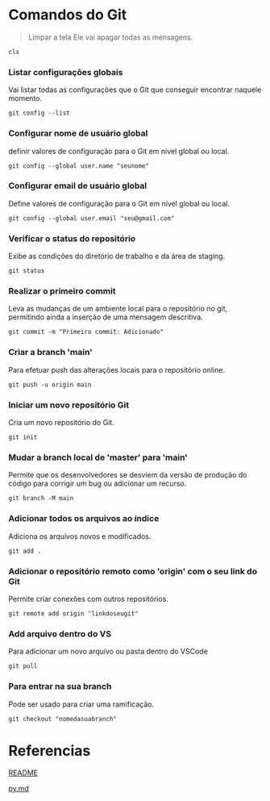 # Comandos do Git

> Limpar a tela
Ele vai apagar todas as mensagens.
```
cls
```

### Listar configurações globais
Vai listar todas as configurações que o Git que conseguir encontrar naquele momento.
```
git config --list
```

### Configurar nome de usuário global
definir valores de configuração para o Git em nível global ou local.
```
git config --global user.name "seunome"
```

### Configurar email de usuário global
Define valores de configuração para o Git em nível global ou local.
```
git config --global user.email "seu@gmail.com"
```

### Verificar o status do repositório
Exibe as condições do diretório de trabalho e da área de staging.
```
git status
```

### Realizar o primeiro commit
Leva as mudanças de um ambiente local para o repositório no git, permitindo ainda a inserção de uma mensagem descritiva.
```
git commit -m "Primeiro commit: Adicionado"
```

### Criar a branch 'main'
Para efetuar push das alterações locais para o repositório online.
```
git push -u origin main
```

### Iniciar um novo repositório Git
Cria um novo repositório do Git.
```
git init
```

### Mudar a branch local de 'master' para 'main'
Permite que os desenvolvedores se desviem da versão de produção do código para corrigir um bug ou adicionar um recurso.
```
git branch -M main
```

### Adicionar todos os arquivos ao índice
Adiciona os arquivos novos e modificados.
```
git add .
```

### Adicionar o repositório remoto como 'origin' com o seu link do Git
Permite criar conexões com outros repositórios.
```
git remote add origin "linkdoseugit"
```

### Add arquivo dentro do VS
Para adicionar um novo arquivo ou pasta dentro do VSCode
```
git pull
```
### Para entrar na sua branch
Pode ser usado para criar uma ramificação.
```
git checkout "nomedasuabranch"
```

# Referencias
[README](README.md)

[py.md](py.md)
